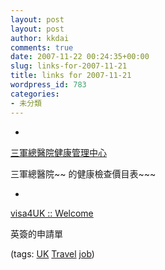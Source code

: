 ```yaml
---
layout: post
layout: post
author: kkdai
comments: true
date: 2007-11-22 00:24:35+00:00
slug: links-for-2007-11-21
title: links for 2007-11-21
wordpress_id: 783
categories:
- 未分類
---
```



	
  * 
		

[三軍總醫院健康管理中心](http://wwwu.tsgh.ndmctsgh.edu.tw/chc/dep1/survice_instruction.htm)


		

三軍總醫院~~ 的健康檢查價目表~~~


	

	
  * 
		

[visa4UK :: Welcome](http://www.visa4uk.fco.gov.uk/)


		

英簽的申請單


		

(tags: [UK](http://del.icio.us/kkdai/UK) [Travel](http://del.icio.us/kkdai/Travel) [job](http://del.icio.us/kkdai/job))


	



